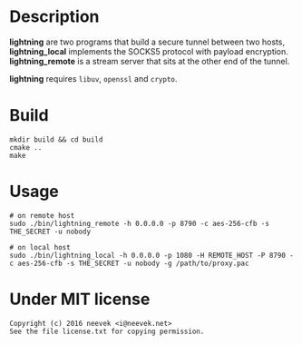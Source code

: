 Description
===========
**lightning** are two programs that build a secure tunnel between two hosts,
**lightning_local** implements the SOCKS5 protocol with payload encryption. 
**lightning_remote** is a stream server that sits at the other end of the 
tunnel.

**lightning** requires `libuv`, `openssl` and `crypto`.

Build
=====

    mkdir build && cd build
    cmake ..
    make

Usage
=====

    # on remote host
    sudo ./bin/lightning_remote -h 0.0.0.0 -p 8790 -c aes-256-cfb -s THE_SECRET -u nobody

    # on local host
    sudo ./bin/lightning_local -h 0.0.0.0 -p 1080 -H REMOTE_HOST -P 8790 -c aes-256-cfb -s THE_SECRET -u nobody -g /path/to/proxy.pac

Under MIT license
=================
```
Copyright (c) 2016 neevek <i@neevek.net>
See the file license.txt for copying permission.
```
